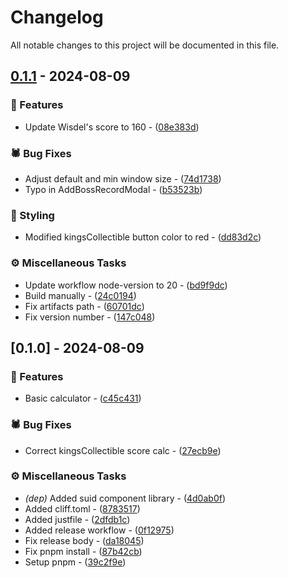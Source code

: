 # Changelog

All notable changes to this project will be documented in this file.

## [0.1.1](https://github.com/BJTUEventCameraSoftwareGroup/event-cam-software/compare/0.1.0..0.1.1) - 2024-08-09

### <!-- 0 -->🎈 Features


- Update Wisdel's score to 160 - ([08e383d](https://github.com/BJTUEventCameraSoftwareGroup/event-cam-software/commit/08e383d7ccb131747f2a581970e54c25d244855b))

### <!-- 1 -->🕷️ Bug Fixes


- Adjust default and min window size - ([74d1738](https://github.com/BJTUEventCameraSoftwareGroup/event-cam-software/commit/74d1738c14fb10eea0e8591d6bea13445e342e56))
- Typo in AddBossRecordModal - ([b53523b](https://github.com/BJTUEventCameraSoftwareGroup/event-cam-software/commit/b53523b85529ea0a2304489006fd146868b33cff))

### <!-- 5 -->🎨 Styling


- Modified kingsCollectible button color to red - ([dd83d2c](https://github.com/BJTUEventCameraSoftwareGroup/event-cam-software/commit/dd83d2cfdbe763cca74b5e39e39b85ac09e42c04))

### <!-- 7 -->⚙️ Miscellaneous Tasks


- Update workflow node-version to 20 - ([bd9f9dc](https://github.com/BJTUEventCameraSoftwareGroup/event-cam-software/commit/bd9f9dca05652e214f95d895cef66419f73d1a8b))
- Build manually - ([24c0194](https://github.com/BJTUEventCameraSoftwareGroup/event-cam-software/commit/24c0194a75cdb0debfa3ffc9f9ba8f4c0f1d46c1))
- Fix artifacts path - ([60701dc](https://github.com/BJTUEventCameraSoftwareGroup/event-cam-software/commit/60701dc4215fd5e3916b76c610ffe120da2fd5d3))
- Fix version number - ([147c048](https://github.com/BJTUEventCameraSoftwareGroup/event-cam-software/commit/147c048dca1789fffa6a3211eab7330876749b14))

## [0.1.0] - 2024-08-09

### <!-- 0 -->🎈 Features


- Basic calculator - ([c45c431](https://github.com/BJTUEventCameraSoftwareGroup/event-cam-software/commit/c45c4316f54e6ec83c1cf8a8cd62631487184e7f))

### <!-- 1 -->🕷️ Bug Fixes


- Correct kingsCollectible score calc - ([27ecb9e](https://github.com/BJTUEventCameraSoftwareGroup/event-cam-software/commit/27ecb9e631f6848d803bfdc83f004d710ae28c69))

### <!-- 7 -->⚙️ Miscellaneous Tasks


- *(dep)* Added suid component library - ([4d0ab0f](https://github.com/BJTUEventCameraSoftwareGroup/event-cam-software/commit/4d0ab0f0c46b196ffc29a3165271c8c2dff4531a))
- Added cliff.toml - ([8783517](https://github.com/BJTUEventCameraSoftwareGroup/event-cam-software/commit/8783517fc06b1bd63c862a058838ea7f4d1cd9c4))
- Added justfile - ([2dfdb1c](https://github.com/BJTUEventCameraSoftwareGroup/event-cam-software/commit/2dfdb1cc3055be75abd5aa6815f68c068e7c5ea4))
- Added release workflow - ([0f12975](https://github.com/BJTUEventCameraSoftwareGroup/event-cam-software/commit/0f129752da856bf9ec975a774bd362685f4ea7bd))
- Fix release body - ([da18045](https://github.com/BJTUEventCameraSoftwareGroup/event-cam-software/commit/da18045c74132ec3b666a2bd8a409b5c15f8434b))
- Fix pnpm install - ([87b42cb](https://github.com/BJTUEventCameraSoftwareGroup/event-cam-software/commit/87b42cbe1eec4cc964b710577b0bba80d9e7382e))
- Setup pnpm - ([39c2f9e](https://github.com/BJTUEventCameraSoftwareGroup/event-cam-software/commit/39c2f9e482edf1e4650af6de881360f0a676a4b2))

<!-- generated by git-cliff -->
